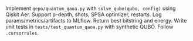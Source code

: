 Implement `qepo/quantum_qaoa.py` with `solve_qubo(qubo, config)` using Qiskit Aer. Support p-depth, shots, SPSA optimizer, restarts. Log params/metrics/artifacts to MLflow. Return best bitstring and energy. Write unit tests in `tests/test_quantum_qaoa.py` with synthetic QUBO. Follow `.cursorrules`.
